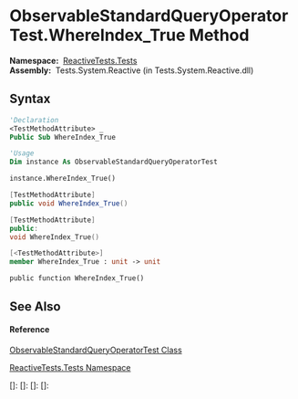 # ObservableStandardQueryOperatorTest.WhereIndex\_True Method

**Namespace:**  [ReactiveTests.Tests](ReactiveTests.Tests\ReactiveTests.Tests.md)  
**Assembly:**  Tests.System.Reactive (in Tests.System.Reactive.dll)

## Syntax

```vb
'Declaration
<TestMethodAttribute> _
Public Sub WhereIndex_True
```

```vb
'Usage
Dim instance As ObservableStandardQueryOperatorTest

instance.WhereIndex_True()
```

```csharp
[TestMethodAttribute]
public void WhereIndex_True()
```

```c++
[TestMethodAttribute]
public:
void WhereIndex_True()
```

```fsharp
[<TestMethodAttribute>]
member WhereIndex_True : unit -> unit 
```

```jscript
public function WhereIndex_True()
```

## See Also

#### Reference

[ObservableStandardQueryOperatorTest Class](ObservableStandardQueryOperatorTest\ObservableStandardQueryOperatorTest.md)

[ReactiveTests.Tests Namespace](ReactiveTests.Tests\ReactiveTests.Tests.md)

[]: 
[]: 
[]: 
[]: 